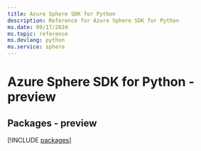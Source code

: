 ```yaml
---
title: Azure Sphere SDK for Python
description: Reference for Azure Sphere SDK for Python
ms.date: 09/17/2024
ms.topic: reference
ms.devlang: python
ms.service: sphere
---
```

# Azure Sphere SDK for Python - preview
## Packages - preview
[!INCLUDE [packages](sphere-index.md)]
